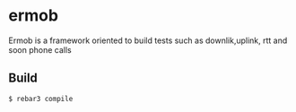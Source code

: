 ermob
=====

Ermob is a framework oriented to build tests such as downlik,uplink, rtt and soon phone calls

Build
-----

    $ rebar3 compile
